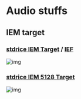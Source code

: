 # Audio stuffs

## IEM target
### [stdrice IEM Target](stdrice%20IEM.txt) / [IEF](stdrice%20IEM%20IEF.txt)
![img](https://files.catbox.moe/n5027n.png)

### [stdrice IEM 5128 Target](stdrice%20IEM%205128.txt)
![img](https://files.catbox.moe/xz60qx.png)
